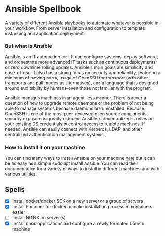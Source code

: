 # Ansible Spellbook
A variety of different Ansible playbooks to automate whatever is possible in your workflow. From server installation and configuration to template instancing and application deployment.

### __But what is Ansible__
Ansible is an IT automation tool. It can configure systems, deploy software, and orchestrate more advanced IT tasks such as continuous deployments or zero downtime rolling updates. Ansible’s main goals are simplicity and ease-of-use. It also has a strong focus on security and reliability, featuring a minimum of moving parts, usage of OpenSSH for transport (with other transports and pull modes as alternatives), and a language that is designed around auditability by humans–even those not familiar with the program.

Ansible manages machines in an agent-less manner. There is never a question of how to upgrade remote daemons or the problem of not being able to manage systems because daemons are uninstalled. Because OpenSSH is one of the most peer-reviewed open source components, security exposure is greatly reduced. Ansible is decentralized–it relies on your existing OS credentials to control access to remote machines. If needed, Ansible can easily connect with Kerberos, LDAP, and other centralized authentication management systems.

### __How to install it on your machine__
You can find many ways to install Ansible on your machine [here](https://docs.ansible.com/ansible/latest/installation_guide/intro_installation.html#installing-the-ansible-community-package) but it can be as easy as a simple sudo apt install ansible. You can read their documentation for a variety of ways to install in different machines and with various utilities.

## Spells
- [x] Install docker/docker SDK on a new server or a group of servers
- [x] Install Portainer for docker to make installation process of containers easier
- [ ] Install NGINX on server(s)
- [x] Install basic applications and configure a newly formated Ubuntu machine
